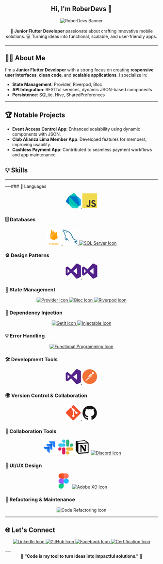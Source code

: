 <div align="center">
  <h2>Hi, I'm RoberDevs 👋</h2>
  <img src="https://via.placeholder.com/800x200?text=RoberDevs+Banner" alt="RoberDevs Banner">
  <br><br>
  🚀 <strong>Junior Flutter Developer</strong> passionate about crafting innovative mobile solutions.  
  💻 Turning ideas into functional, scalable, and user-friendly apps.
</div>

---

## 👨‍💻 About Me
I'm a **Junior Flutter Developer** with a strong focus on creating **responsive user interfaces**, **clean code**, and **scalable applications**. I specialize in:

- **State Management**: Provider, Riverpod, Bloc  
- **API Integration**: RESTful services, dynamic JSON-based components  
- **Persistence**: SQLite, Hive, SharedPreferences  

---

## 🏆 Notable Projects
- **Event Access Control App**: Enhanced scalability using dynamic components with JSON.  
- **Club Alianza Lima Member App**: Developed features for members, improving usability.  
- **Cashless Payment App**: Contributed to seamless payment workflows and app maintenance.  
## 💡 Skills

---

---### 🚀 Languages
<p align="center">
  <a href="https://dart.dev/" target="_blank">
    <img src="https://raw.githubusercontent.com/devicons/devicon/master/icons/dart/dart-original.svg" alt="Dart Icon" width="50" />
  </a>
  <a href="https://developer.mozilla.org/en-US/docs/Web/JavaScript" target="_blank">
    <img src="https://raw.githubusercontent.com/devicons/devicon/master/icons/javascript/javascript-original.svg" alt="JavaScript Icon" width="50" />
  </a>
</p>

### 🗄️ Databases
<p align="center">
  <a href="https://firebase.google.com/" target="_blank">
  <img src="https://raw.githubusercontent.com/devicons/devicon/master/icons/firebase/firebase-plain-wordmark.svg" alt="Firebase Icon" width="50" />
</a>
  <a href="https://www.mysql.com/" target="_blank">
    <img src="https://raw.githubusercontent.com/devicons/devicon/master/icons/mysql/mysql-original.svg" alt="MySQL Icon" width="50" />
  </a>
  <a href="https://www.microsoft.com/en-us/sql-server" target="_blank">
    <img src="https://upload.wikimedia.org/wikipedia/commons/8/87/Sql_data_base_with_logo.png" alt="SQL Server Icon" width="50" />
  </a>
 
</p>

### ⚙️ Design Patterns
<p align="center">
  <a href="https://www.patterns.dev/posts/mvvm-design-pattern/" target="_blank">
    <img src="https://raw.githubusercontent.com/devicons/devicon/master/icons/visualstudio/visualstudio-plain.svg" alt="MVVM Icon" width="50" />
  </a>
  <a href="https://en.wikipedia.org/wiki/Model%E2%80%93view%E2%80%93controller" target="_blank">
    <img src="https://raw.githubusercontent.com/devicons/devicon/master/icons/visualstudio/visualstudio-plain.svg" alt="MVC Icon" width="50" />
  </a>
</p>

### 🔄 State Management
<p align="center">
  <a href="https://pub.dev/packages/provider" target="_blank">
    <img src="https://raw.githubusercontent.com/devicons/devicon/master/icons/provider/provider-original.svg" alt="Provider Icon" width="50" />
  </a>
  <a href="https://pub.dev/packages/bloc" target="_blank">
    <img src="https://raw.githubusercontent.com/devicons/devicon/master/icons/bloc/bloc-original.svg" alt="Bloc Icon" width="50" />
  </a>
  <a href="https://pub.dev/packages/riverpod" target="_blank">
    <img src="https://raw.githubusercontent.com/devicons/devicon/master/icons/riverpod/riverpod-original.svg" alt="Riverpod Icon" width="50" />
  </a>
</p>

### 🔧 Dependency Injection
<p align="center">
  <a href="https://pub.dev/packages/get_it" target="_blank">
    <img src="https://raw.githubusercontent.com/devicons/devicon/master/icons/get_it/get_it-original.svg" alt="GetIt Icon" width="50" />
  </a>
  <a href="https://pub.dev/packages/injectable" target="_blank">
    <img src="https://raw.githubusercontent.com/devicons/devicon/master/icons/injectable/injectable-original.svg" alt="Injectable Icon" width="50" />
  </a>
</p>

### 💡 Error Handling
<p align="center">
  <a href="https://dart.dev/guides/language/language-tour#functional-programming" target="_blank">
    <img src="https://raw.githubusercontent.com/devicons/devicon/master/icons/functional/functional-original.svg" alt="Functional Programming Icon" width="50" />
  </a>
</p>

### 🛠️ Development Tools
<p align="center">
  <a href="https://code.visualstudio.com/" target="_blank">
    <img src="https://raw.githubusercontent.com/devicons/devicon/master/icons/visualstudio/visualstudio-plain.svg" alt="Visual Studio Code Icon" width="50" />
  </a>
  <a href="https://www.postman.com/" target="_blank">
    <img src="https://raw.githubusercontent.com/devicons/devicon/master/icons/postman/postman-original.svg" alt="Postman Icon" width="50" />
  </a>
</p>

### 🌍 Version Control & Collaboration
<p align="center">
  <a href="https://git-scm.com/" target="_blank">
    <img src="https://raw.githubusercontent.com/devicons/devicon/master/icons/git/git-original.svg" alt="Git Icon" width="50" />
  </a>
  <a href="https://github.com/" target="_blank">
    <img src="https://raw.githubusercontent.com/devicons/devicon/master/icons/github/github-original.svg" alt="GitHub Icon" width="50" />
  </a>
</p>

### 💬 Collaboration Tools
<p align="center">
  <a href="https://www.atlassian.com/software/jira" target="_blank">
    <img src="https://raw.githubusercontent.com/devicons/devicon/master/icons/jira/jira-original.svg" alt="Jira Icon" width="50" />
  </a>
  <a href="https://slack.com/" target="_blank">
    <img src="https://raw.githubusercontent.com/devicons/devicon/master/icons/slack/slack-original.svg" alt="Slack Icon" width="50" />
  </a>
  <a href="https://www.notion.so/" target="_blank">
    <img src="https://raw.githubusercontent.com/devicons/devicon/master/icons/notion/notion-original.svg" alt="Notion Icon" width="50" />
  </a>
  <a href="https://discord.com/" target="_blank">
    <img src="https://raw.githubusercontent.com/devicons/devicon/master/icons/discord/discord-original.svg" alt="Discord Icon" width="50" />
  </a>
</p>

### 🎨 UI/UX Design
<p align="center">
  <a href="https://www.figma.com/" target="_blank">
    <img src="https://raw.githubusercontent.com/devicons/devicon/master/icons/figma/figma-original.svg" alt="Figma Icon" width="50" />
  </a>
  <a href="https://www.adobe.com/products/xd.html" target="_blank">
    <img src="https://raw.githubusercontent.com/devicons/devicon/master/icons/adobe/adobe-original.svg" alt="Adobe XD Icon" width="50" />
  </a>
</p>

### 🔄 Refactoring & Maintenance
<p align="center">
  <img src="https://raw.githubusercontent.com/devicons/devicon/master/icons/code/code-original.svg" alt="Code Refactoring Icon" width="50" />
</p>




---

## 🌐 Let's Connect

<p align="center">
  <a href="https://www.linkedin.com/in/roberto-poemape-b27109191/" target="_blank">
    <img src="https://img.icons8.com/ios-filled/50/000000/linkedin.png" alt="LinkedIn Icon"/>
  </a>
  <a href="https://github.com/Robertopoemape" target="_blank">
    <img src="https://img.icons8.com/ios-filled/50/000000/github.png" alt="GitHub Icon"/>
  </a>
  <a href="https://www.facebook.com/tu_perfil" target="_blank">
    <img src="https://img.icons8.com/ios-filled/50/000000/facebook.png" alt="Facebook Icon"/>
  </a>
  <a href="https://certificados.codeable.la/certificates/2024-PC18200012" target="_blank">
    <img src="https://img.icons8.com/ios-filled/50/000000/certificate.png" alt="Certification Icon"/>
  </a>
</p>
---

<div align="center">
  💬 <strong>"Code is my tool to turn ideas into impactful solutions."</strong> 🚀  
</div>
